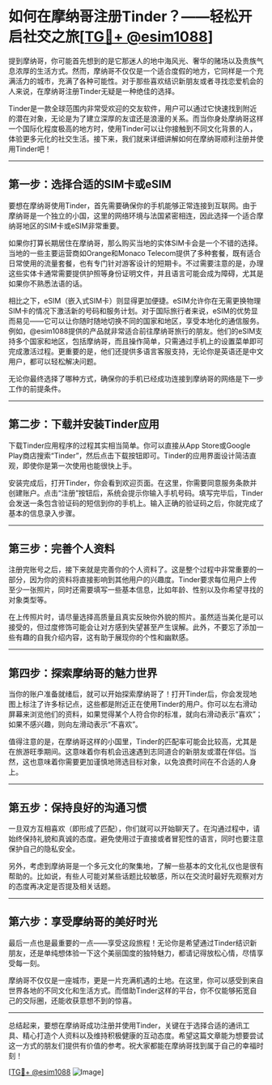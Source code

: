 # 如何在摩纳哥注册Tinder？——轻松开启社交之旅[[TG💪+ @esim1088](https://t.me/s/esim1088)]

提到摩纳哥，你可能首先想到的是它那迷人的地中海风光、奢华的赌场以及贵族气息浓厚的生活方式。然而，摩纳哥不仅仅是一个适合度假的地方，它同样是一个充满活力的城市，充满了各种可能性。对于那些喜欢结识新朋友或者寻找恋爱机会的人来说，在摩纳哥注册Tinder无疑是一种绝佳的选择。

Tinder是一款全球范围内非常受欢迎的交友软件，用户可以通过它快速找到附近的潜在对象，无论是为了建立深厚的友谊还是浪漫的关系。而当你身处摩纳哥这样一个国际化程度极高的地方时，使用Tinder可以让你接触到不同文化背景的人，体验更多元化的社交生活。接下来，我们就来详细讲解如何在摩纳哥顺利注册并使用Tinder吧！

---

## **第一步：选择合适的SIM卡或eSIM**

要想在摩纳哥使用Tinder，首先需要确保你的手机能够正常连接到互联网。由于摩纳哥是一个独立的小国，这里的网络环境与法国紧密相连，因此选择一个适合摩纳哥地区的SIM卡或eSIM非常重要。

如果你打算长期居住在摩纳哥，那么购买当地的实体SIM卡会是一个不错的选择。当地的一些主要运营商如Orange和Monaco Telecom提供了多种套餐，既有适合日常使用的流量套餐，也有专门针对游客设计的短期卡。不过需要注意的是，办理这些实体卡通常需要提供护照等身份证明文件，并且语言可能会成为障碍，尤其是如果你不熟悉法语的话。

相比之下，eSIM（嵌入式SIM卡）则显得更加便捷。eSIM允许你在无需更换物理SIM卡的情况下激活新的号码和服务计划。对于国际旅行者来说，eSIM的优势显而易见——它可以让你随时随地切换不同的国家和地区，享受本地化的通信服务。例如，@esim1088提供的产品就非常适合前往摩纳哥旅行的朋友。他们的eSIM支持多个国家和地区，包括摩纳哥，而且操作简单，只需通过手机上的设置菜单即可完成激活过程。更重要的是，他们还提供多语言客服支持，无论你是英语还是中文用户，都可以轻松解决问题。

无论你最终选择了哪种方式，确保你的手机已经成功连接到摩纳哥的网络是下一步工作的前提条件。

---

## **第二步：下载并安装Tinder应用**

下载Tinder应用程序的过程其实相当简单。你可以直接从App Store或Google Play商店搜索“Tinder”，然后点击下载按钮即可。Tinder的应用界面设计简洁直观，即使你是第一次使用也能很快上手。

安装完成后，打开Tinder，你会看到欢迎页面。在这里，你需要同意服务条款并创建账户。点击“注册”按钮后，系统会提示你输入手机号码。填写完毕后，Tinder会发送一条包含验证码的短信到你的手机上。输入正确的验证码之后，你就完成了基本的信息录入步骤。

---

## **第三步：完善个人资料**

注册完账号之后，接下来就是完善你的个人资料了。这是整个过程中非常重要的一部分，因为你的资料将直接影响到其他用户的兴趣度。Tinder要求每位用户上传至少一张照片，同时还需要填写一些基本信息，比如年龄、性别以及你希望寻找的对象类型等。

在上传照片时，请尽量选择高质量且真实反映你外貌的照片。虽然适当美化是可以接受的，但过度修饰可能会让对方感到失望甚至产生误解。此外，不要忘了添加一些有趣的自我介绍内容，这有助于展现你的个性和幽默感。

---

## **第四步：探索摩纳哥的魅力世界**

当你的账户准备就绪后，就可以开始探索摩纳哥了！打开Tinder后，你会发现地图上标注了许多标记点，这些都是附近正在使用Tinder的用户。你可以左右滑动屏幕来浏览他们的资料，如果觉得某个人符合你的标准，就向右滑动表示“喜欢”；如果不感兴趣，则向左滑动表示“不喜欢”。

值得注意的是，在摩纳哥这样的小国里，Tinder的匹配率可能会比较高，尤其是在旅游旺季期间。这意味着你有机会迅速遇到志同道合的新朋友或潜在伴侣。当然，这也意味着你需要更加谨慎地筛选目标对象，以免浪费时间在不合适的人身上。

---

## **第五步：保持良好的沟通习惯**

一旦双方互相喜欢（即形成了匹配），你们就可以开始聊天了。在沟通过程中，请始终保持礼貌和真诚的态度。避免使用过于直接或者冒犯性的语言，同时也要注意保护自己的隐私安全。

另外，考虑到摩纳哥是一个多元文化的聚集地，了解一些基本的文化礼仪也是很有帮助的。比如说，有些人可能对某些话题比较敏感，所以在交流时最好先观察对方的态度再决定是否提及相关话题。

---

## **第六步：享受摩纳哥的美好时光**

最后一点也是最重要的一点——享受这段旅程！无论你是希望通过Tinder结识新朋友，还是单纯想体验一下这个美丽国度的独特魅力，都请记得放松心情，尽情享受每一刻。

摩纳哥不仅仅是一座城市，更是一片充满机遇的土地。在这里，你可以感受到来自世界各地的不同文化和生活方式。而借助Tinder这样的平台，你不仅能够拓宽自己的交际圈，还能收获意想不到的惊喜。

---

总结起来，要想在摩纳哥成功注册并使用Tinder，关键在于选择合适的通讯工具、精心打造个人资料以及维持积极健康的互动态度。希望这篇文章能为想要尝试这一方式的朋友们提供有价值的参考。祝大家都能在摩纳哥找到属于自己的幸福时刻！

[[TG💪+ @esim1088](https://t.me/s/esim1088) ![Image](https://i.postimg.cc/4NQfJmqS/Snipaste-2025-05-13-00-14-12.png)]